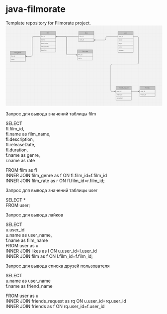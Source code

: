 # java-filmorate
Template repository for Filmorate project.
![This is an image](/src/main/resources/diagram.png)

Запрос для вывода значений таблицы film

SELECT \
fl.film_id,\
fl.name as film_name,\
fl.description,\
fl.releaseDate,\
fl.duration,\
f.name as genre,\
r.name as rate

FROM film as fl\
INNER JOIN film_genre as f ON fl.film_id=f.film_id\
INNER JOIN film_rate as r ON fl.film_id=r.film_id;

Запрос для вывода значений таблицы user

SELECT *\
FROM user;

Запрос для вывода лайков

SELECT\
u.user_id\
u.name as user_name,\
f.name as film_name\
FROM user as u\
INNER JOIN likes as l ON u.user_id=l.user_id\
INNER JOIN film as f ON l.film_id=f.film_id;

Запрос для вывода списка друзей пользователя

SELECT\
u.name as user_name\
f.name as friend_name

FROM user as u\
INNER JOIN friends_request as rq ON u.user_id=rq.user_id\
INNER JOIN friends as f ON rq.user_id=f.user_id

